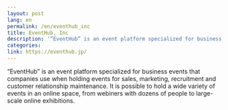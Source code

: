 ```yaml
---
layout: post
lang: en
permalink: /en/eventhub_inc
title: EventHub, Inc
description: '“EventHub” is an event platform specialized for business events that companies use when holding events for sales, marketing, recruitment and customer relationship maintenance. It is possible to hold a wide variety of events in an online space, from webiners with dozens of people to large-scale online exhibitions.'
categories: 
link: https://eventhub.jp/
---
```


<p>“EventHub” is an event platform specialized for business events that companies use when holding events for sales, marketing, recruitment and customer relationship maintenance. It is possible to hold a wide variety of events in an online space, from webiners with dozens of people to large-scale online exhibitions.</p>
